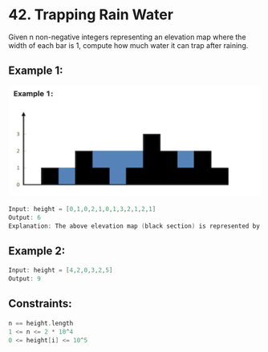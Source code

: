 # 42. Trapping Rain Water

Given n non-negative integers representing an elevation map where the width of each bar is 1, compute how much water it can trap after raining.


## Example 1:

![alt text](image.png)

```c
Input: height = [0,1,0,2,1,0,1,3,2,1,2,1]
Output: 6
Explanation: The above elevation map (black section) is represented by array [0,1,0,2,1,0,1,3,2,1,2,1]. In this case, 6 units of rain water (blue section) are being trapped.
```

## Example 2:

```c
Input: height = [4,2,0,3,2,5]
Output: 9
```

## Constraints:
```c
n == height.length
1 <= n <= 2 * 10^4
0 <= height[i] <= 10^5
```